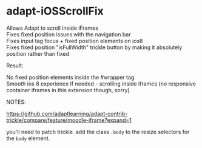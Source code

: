 adapt-iOSScrollFix
==========================

Allows Adapt to scroll inside iFrames  
Fixes fixed position issues with the navigation bar  
Fixes input tag focus + fixed position elements on ios8  
Fixes fixed position "isFullWidth" trickle button by making it absolutely position rather than fixed  

Result:  

No fixed position elements inside the #wrapper tag  
Smooth ios 8 experience
If needed - scrolling inside iframes (no responsive container iframes in this extension though, sorry)  

NOTES:

https://github.com/adaptlearning/adapt-contrib-trickle/compare/feature/moodle-iframe?expand=1

you'll need to patch trickle. add the class ```.body``` to the resize selectors for the ```body``` element.
